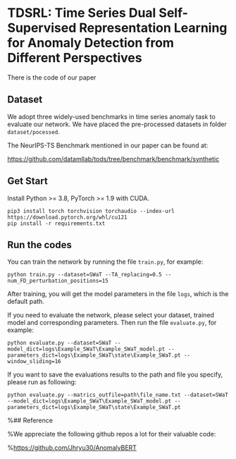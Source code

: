 # TDSRL: Time Series Dual Self-Supervised Representation Learning for Anomaly Detection from Different Perspectives

There is the code of our paper

## Dataset

We adopt three widely-used benchmarks in time series anomaly task to evaluate our network. We have placed the pre-processed datasets in folder `dataset/pocessed`.

The NeurIPS-TS Benchmark mentioned in our paper can be found at:

https://github.com/datamllab/tods/tree/benchmark/benchmark/synthetic


## Get Start

Install Python >= 3.8, PyTorch >= 1.9 with CUDA.

```
pip3 install torch torchvision torchaudio --index-url https://download.pytorch.org/whl/cu121
pip install -r requirements.txt
```


## Run the codes

You can train the network by running the file `train.py`, for example:

```
python train.py --dataset=SWaT --TA_replacing=0.5 --num_FD_perturbation_positions=15
```

After training, you will get the model parameters in the file `logs`, which is the default path.

If you need to evaluate the network, please select your dataset, trained model and corresponding parameters. Then run the file `evaluate.py`, for example:

```
python evaluate.py --dataset=SWaT --model_dict=logs\Example_SWaT\Example_SWaT_model.pt --parameters_dict=logs\Example_SWaT\state\Example_SWaT.pt --window_sliding=16 
```

If you want to save the evaluations results to the path and file you specify, please run as following:

```
python evaluate.py --matrics_outfile=path\file_name.txt --dataset=SWaT --model_dict=logs\Example_SWaT\Example_SWaT_model.pt --parameters_dict=logs\Example_SWaT\state\Example_SWaT.pt
```


%## Reference

%We appreciate the following github repos a lot for their valuable code:

%https://github.com/Jhryu30/AnomalyBERT
